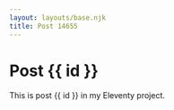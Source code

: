 ```yaml
---
layout: layouts/base.njk
title: Post 14655
---
```


# Post {{ id }}

This is post {{ id }} in my Eleventy project.
